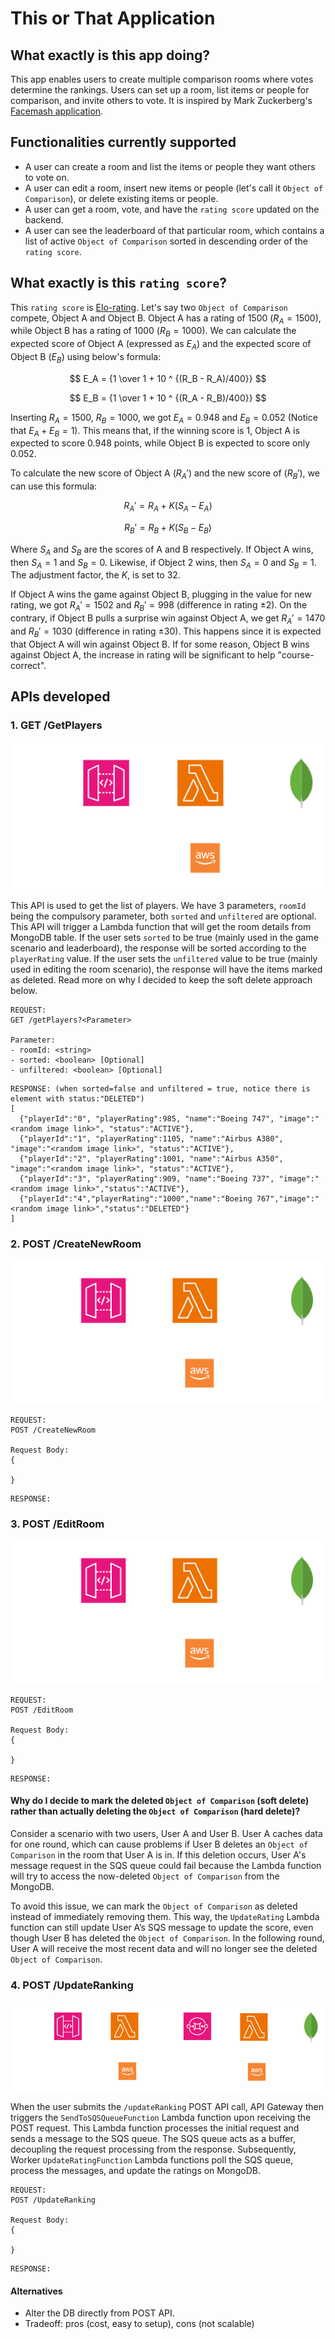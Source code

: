 # This or That Application

## What exactly is this app doing?
This app enables users to create multiple comparison rooms where votes determine the rankings. Users can set up a room, list items or people for comparison, and invite others to vote. It is inspired by Mark Zuckerberg's [Facemash application](https://thesocialnetwork.fandom.com/wiki/Facemash).

## Functionalities currently supported
- A user can create a room and list the items or people they want others to vote on.
- A user can edit a room, insert new items or people (let's call it `Object of Comparison`), or delete existing items or people.
- A user can get a room, vote, and have the `rating score` updated on the backend.
- A user can see the leaderboard of that particular room, which contains a list of active `Object of Comparison` sorted in descending order of the `rating score`.

## What exactly is this `rating score`?
This `rating score` is [Elo-rating](https://en.wikipedia.org/wiki/Elo_rating_system#Theory). Let's say two `Object of Comparison` compete, Object A and Object B. Object A has a rating of 1500 ($R_A = 1500$), while Object B has a rating of 1000 ($R_B = 1000$). We can calculate the expected score of Object A (expressed as $E_A$) and the expected score of Object B ($E_B$) using below's formula:

$$ E_A = {1 \over 1 + 10 ^ {(R_B - R_A)/400}} $$

$$ E_B = {1 \over 1 + 10 ^ {(R_A - R_B)/400}} $$

Inserting $R_A = 1500$, $R_B = 1000$, we got $E_A = 0.948$ and $E_B = 0.052$ (Notice that $E_A + E_B = 1$). This means that, if the winning score is 1, Object A is expected to score 0.948 points, while Object B is expected to score only 0.052.

To calculate the new score of Object A ($R_A'$) and the new score of ($R_B'$), we can use this formula:

$$R_A' = R_A + K(S_A - E_A)$$ 

$$R_B' = R_B + K(S_B - E_B)$$

Where $S_A$ and $S_B$ are the scores of A and B respectively. If Object A wins, then $S_A = 1$ and $S_B = 0$. Likewise, if Object 2 wins, then $S_A = 0$ and $S_B = 1$. The adjustment factor, the $K$, is set to 32.

If Object A wins the game against Object B, plugging in the value for new rating, we got $R_A' = 1502$ and $R_B' = 998$ (difference in rating $\pm 2$). On the contrary, if Object B pulls a surprise win against Object A, we get $R_A' = 1470$ and $R_B' = 1030$ (difference in rating $\pm 30$). This happens since it is expected that Object A will win against Object B. If for some reason, Object B wins against Object A, the increase in rating will be significant to help "course-correct".

## APIs developed

### 1. GET /GetPlayers

<p align="center">
  <img src="https://github.com/mattboentoro/ThisOrThatDocumentation/blob/main/getPlayerDiagram.png" alt="GetPlayers Diagram"/>
</p>

This API is used to get the list of players. We have 3 parameters, `roomId` being the compulsory parameter, both `sorted` and `unfiltered` are optional. This API will trigger a Lambda function that will get the room details from MongoDB table. If the user sets `sorted` to be true (mainly used in the game scenario and leaderboard), the response will be sorted according to the `playerRating` value. If the user sets the `unfiltered` value to be true (mainly used in editing the room scenario), the response will have the items marked as deleted. Read more on why I decided to keep the soft delete approach below.

```
REQUEST:
GET /getPlayers?<Parameter>

Parameter:
- roomId: <string>
- sorted: <boolean> [Optional]
- unfiltered: <boolean> [Optional]
```

```
RESPONSE: (when sorted=false and unfiltered = true, notice there is element with status:"DELETED")
[
  {"playerId":"0", "playerRating":985, "name":"Boeing 747", "image":"<random image link>", "status":"ACTIVE"},  
  {"playerId":"1", "playerRating":1105, "name":"Airbus A380", "image":"<random image link>", "status":"ACTIVE"}, 
  {"playerId":"2", "playerRating":1001, "name":"Airbus A350", "image":"<random image link>", "status":"ACTIVE"},
  {"playerId":"3", "playerRating":909, "name":"Boeing 737", "image":"<random image link>","status":"ACTIVE"},
  {"playerId":"4","playerRating":"1000","name":"Boeing 767","image":"<random image link>","status":"DELETED"}
]
```


### 2. POST /CreateNewRoom

<p align="center">
  <img src="https://github.com/mattboentoro/ThisOrThatDocumentation/blob/main/createNewRoom.png" alt="GetPlayers Diagram"/>
</p>

```
REQUEST:
POST /CreateNewRoom

Request Body:
{

}
```

```
RESPONSE:
```

### 3. POST /EditRoom

<p align="center">
  <img src="https://github.com/mattboentoro/ThisOrThatDocumentation/blob/main/editRoom.png" alt="GetPlayers Diagram"/>
</p>

```
REQUEST:
POST /EditRoom

Request Body:
{

}
```

```
RESPONSE:
```

#### Why do I decide to mark the deleted `Object of Comparison` (soft delete) rather than actually deleting the `Object of Comparison` (hard delete)?
Consider a scenario with two users, User A and User B. User A caches data for one round, which can cause problems if User B deletes an `Object of Comparison` in the room that User A is in. If this deletion occurs, User A's message request in the SQS queue could fail because the Lambda function will try to access the now-deleted `Object of Comparison` from the MongoDB.

To avoid this issue, we can mark the `Object of Comparison` as deleted instead of immediately removing them. This way, the `UpdateRating` Lambda function can still update User A’s SQS message to update the score, even though User B has deleted the `Object of Comparison`. In the following round, User A will receive the most recent data and will no longer see the deleted `Object of Comparison`.

### 4. POST /UpdateRanking

<p align="center">
  <img src="https://github.com/mattboentoro/ThisOrThatDocumentation/blob/main/updateRating.png" alt="GetPlayers Diagram"/>
</p>

When the user submits the `/updateRanking` POST API call, API Gateway then triggers the `SendToSQSQueueFunction` Lambda function upon receiving the POST request. This Lambda function processes the initial request and sends a message to the SQS queue. The SQS queue acts as a buffer, decoupling the request processing from the response. Subsequently, Worker `UpdateRatingFunction` Lambda functions poll the SQS queue, process the messages, and update the ratings on MongoDB.

```
REQUEST:
POST /UpdateRanking

Request Body:
{

}
```

```
RESPONSE:
```

#### Alternatives
- Alter the DB directly from POST API.
- Tradeoff: pros (cost, easy to setup), cons (not scalable)
